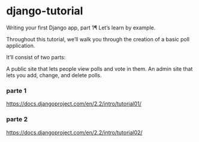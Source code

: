 # django-tutorial

Writing your first Django app, part 1¶
Let’s learn by example.

Throughout this tutorial, we’ll walk you through the creation of a basic poll application.

It’ll consist of two parts:

  A public site that lets people view polls and vote in them.
  An admin site that lets you add, change, and delete polls.

### parte 1

https://docs.djangoproject.com/en/2.2/intro/tutorial01/

### parte 2

https://docs.djangoproject.com/en/2.2/intro/tutorial02/